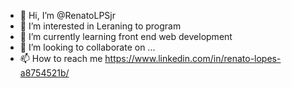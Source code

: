 - 👋 Hi, I’m @RenatoLPSjr
- 👀 I’m interested in Leraning to program
- 🌱 I’m currently learning front end web development
- 💞️ I’m looking to collaborate on ...
- 📫 How to reach me https://www.linkedin.com/in/renato-lopes-a8754521b/

<!---
RenatoLPSjr/RenatoLPSjr is a ✨ special ✨ repository because its `README.md` (this file) appears on your GitHub profile.
You can click the Preview link to take a look at your changes.
--->
